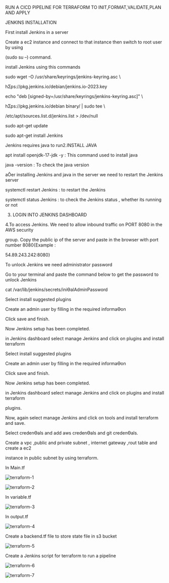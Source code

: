 RUN A CICD PIPELINE FOR TERRAFORM TO INIT,FORMAT,VALIDATE,PLAN AND APPLY

JENKINS INSTALLATION 

First install Jenkins in a server 

Create a ec2 instance and connect to that instance then switch to root user by using 

(sudo su –) command.

install Jenkins using this commands 

sudo wget -O /usr/share/keyrings/jenkins-keyring.asc \ 

 hƩps://pkg.jenkins.io/debian/jenkins.io-2023.key 
 
echo "deb [signed-by=/usr/share/keyrings/jenkins-keyring.asc]" \ 

 hƩps://pkg.jenkins.io/debian binary/ | sudo tee \ 
 
 /etc/apt/sources.list.d/jenkins.list > /dev/null 
 
sudo apt-get update 

sudo apt-get install Jenkins 

Jenkins requires java to run2.INSTALL JAVA 

apt install openjdk-17-jdk -y : This command used to install java 

java -version : To check the java version 

aŌer installing Jenkins and java in the server we need to restart the Jenkins server 


systemctl restart Jenkins : to restart the Jenkins 

systemctl status Jenkins : to check the Jenkins status , whether its running or not 

3. LOGIN INTO JENKINS DASHBOARD
   
   
4.To access Jenkins. We need to allow inbound traffic on PORT 8080 in the AWS security

group. 
Copy the public ip of the server and paste in the browser with port number 8080{Example : 

54.89.243.242:8080} 

To unlock Jenkins we need administrator password 

Go to your terminal and paste the command below to get the password to unlock Jenkins 

cat /var/lib/jenkins/secrets/iniƟalAdminPassword

Select install suggested plugins 

Create an admin user by filling in the required informaƟon

Click save and finish. 

Now Jenkins setup has been completed. 

in Jenkins dashboard select manage Jenkins and click on plugins and install terraform 

Select install suggested plugins 

Create an admin user by filling in the required informaƟon

Click save and finish. 

Now Jenkins setup has been completed. 

in Jenkins dashboard select manage Jenkins and click on plugins and install terraform 

plugins. 

Now, again select manage Jenkins and click on tools and install terraform and save. 

Select credenƟals and add aws credenƟals and git credenƟals.

 
Create a vpc ,public and private subnet , internet gateway ,rout table and create a ec2 

instance in public subnet by using terraform. 

In Main.tf

![terraform-1](https://github.com/user-attachments/assets/5bf7d625-b9bd-4d9d-a9f4-8e98346adb36)

![terraform-2](https://github.com/user-attachments/assets/3508539b-68f5-4c71-a37b-8fb062023c44)

In variable.tf

![terraform-3](https://github.com/user-attachments/assets/9a467ce9-60a6-49f9-af0a-8fe8757a29f4)

In output.tf

![terraform-4](https://github.com/user-attachments/assets/5260cd92-b24f-4557-a4df-91d1649297af)

Create a backend.tf file to store state file in s3 bucket 

![terraform-5](https://github.com/user-attachments/assets/d41d2ee7-8c28-4d39-8609-23667bea2a89)

Create a Jenkins script for terraform to run a pipeline 

![terraform-6](https://github.com/user-attachments/assets/6fd9b589-8f9b-4fb3-9b35-3210f5026b5f)

![terraform-7](https://github.com/user-attachments/assets/3cb6a7a9-eb41-4a09-b66e-a6f17782d3b4)










   




